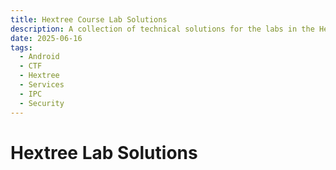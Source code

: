 ```yaml
---
title: Hextree Course Lab Solutions
description: A collection of technical solutions for the labs in the Hextree course, featuring practical walkthroughs for exploiting Android IPC, Services, and app security challenges.
date: 2025-06-16
tags:
  - Android
  - CTF
  - Hextree
  - Services
  - IPC
  - Security
---
```


# Hextree Lab Solutions

<!-- CARDS_START -->
<!-- Cards for each lab will be automatically inserted here by the grid generation script -->
<!-- CARDS_END -->
